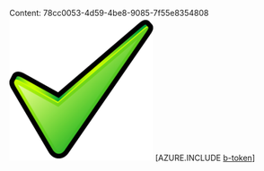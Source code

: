 Content: 78cc0053-4d59-4be8-9085-7f55e8354808![image](18e08a98-5f48-4432-a478-8034ca540965.png)
[AZURE.INCLUDE [b-token](46a2353f-aa95-4f38-ad23-e9658ba66590.md)]
